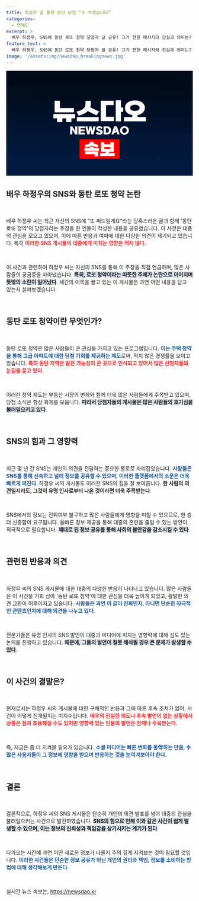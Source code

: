 ```yaml
---
title: 하정우 꿈 통한 동탄 당첨 “또 쓰겠습니다”
categories:
  - 연예인
excerpt: >
  배우 하정우, SNS에 동탄 로또 청약 당첨자 글 공유! 그가 전한 메시지의 진실과 의미는? 클릭해서 확인하세요!
feature_text: >
  배우 하정우, SNS에 동탄 로또 청약 당첨자 글 공유! 그가 전한 메시지의 진실과 의미는? 클릭해서 확인하세요!
image: '/assets/img/newsdao_breakingnews.jpg'
---
```


<p><img src="/assets/img/newsdao_breakingnews.jpg" alt="ontimetimes 속보" /></p>

<h2 data-ke-size="size26">배우 하정우의 SNS와 동탄 로또 청약 논란</h2>

<p data-ke-size="size16">&nbsp;</p>

<p>배우 하정우 씨는 최근 자신의 SNS에 "또 써드릴게요"라는 당혹스러운 글과 함께 '동탄 로또 청약'의 당첨자라는 주장을 한 인물이 작성한 내용을 공유했습니다. 이 사건은 대중의 관심을 모으고 있으며, 이에 따른 반응과 여파에 대한 다양한 의견이 제기되고 있습니다. 특히 <b><span style="color: #ee2323;">이러한 SNS 게시물이 대중에게 미치는 영향은 적지 않다</span></b>. </p>

<p data-ke-size="size16">&nbsp;</p>

<p>이 사건과 관련하여 하정우 씨는 자신의 SNS를 통해 이 주장을 직접 언급하며, 많은 사람들의 궁금증을 자아냈습니다. <b><span style="background-color: #21538527;">특히, 로또 청약이라는 따뜻한 주제가 논란으로 이어지며 뜻밖의 소란이 일어났다</span></b>. 세간의 이목을 끌고 있는 이 게시물은 과연 어떤 내용을 담고 있는지 살펴보겠습니다.</p>

<p data-ke-size="size16">&nbsp;</p>

<h2 data-ke-size="size26">동탄 로또 청약이란 무엇인가?</h2>

<p data-ke-size="size16">&nbsp;</p>

<p>동탄 로또 청약은 많은 사람들이 큰 관심을 가지고 있는 프로그램입니다. <b><span style="color: #1a5490;">이는 주택 청약을 통해 고급 아파트에 대한 당첨 기회를 제공하는 제도</span></b>로써, 적지 않은 경쟁률을 보이고 있습니다. <b><span style="color: #ee2323;">특히 동탄 지역은 발전 가능성이 큰 곳으로 인식되고 있어서 많은 신청자들의 눈길을 끌고 있다</span></b>. </p>

<p data-ke-size="size16">&nbsp;</p>

<p>이러한 청약 제도는 부동산 시장의 변화와 함께 더욱 많은 사람들에게 주목받고 있으며, 당첨 소식은 항상 화제를 모읍니다. <b><span style="background-color: #21538527;">따라서 당첨자들의 게시물은 많은 사람들의 호기심을 불러일으키고 있다</span></b>. </p>

<p data-ke-size="size16">&nbsp;</p>

<h2 data-ke-size="size26">SNS의 힘과 그 영향력</h2>

<p data-ke-size="size16">&nbsp;</p>

<p>최근 몇 년 간 SNS는 개인의 의견을 전달하는 중요한 통로로 자리잡았습니다. <b><span style="color: #1a5490;">사람들은 SNS를 통해 신속하고 널리 정보를 공유할 수 있으며, 이러한 플랫폼에서의 소문은 더욱 빠르게 퍼진다</span></b>. 하정우 씨의 게시물도 이러한 SNS의 힘을 잘 보여줍니다. <b><span style="ee2323;">한 사람의 의견일지라도, 그것이 유명 인사로부터 나온 것이라면 더욱 주목받는다</span></b>. </p>

<p data-ke-size="size16">&nbsp;</p>

<p>SNS에서의 정보는 진위여부 불구하고 많은 사람들에게 영향을 미칠 수 있으므로, 한 층 더 신중함이 요구됩니다. 올바른 정보 제공을 통해 대중의 혼란을 줄일 수 있는 방안이 적극적으로 필요합니다. <b><span style="background-color: #21538527;">제대로 된 정보 공유를 통해 사회의 불안감을 감소시킬 수 있다</span></b>.</p>

<p data-ke-size="size16">&nbsp;</p>

<h2 data-ke-size="size26">관련된 반응과 의견</h2>

<p data-ke-size="size16">&nbsp;</p>

<p>하정우 씨의 SNS 게시물에 대한 대중의 다양한 반응이 나타나고 있습니다. 많은 사람들은 이 사건을 기회 삼아 '동탄 로또 청약'에 대한 관심을 더욱 높이게 되었고, 활발한 의견 교환이 이루어지고 있습니다. <b><span style="color: #1a5490;">사람들은 과연 이 글이 진짜인지, 아니면 단순한 자극적인 콘텐츠인지에 대해 의견을 나누고 있다</span></b>. </p>

<p data-ke-size="size16">&nbsp;</p>

<p>전문가들은 유명 인사의 SNS 발언이 대중과 미디어에 미치는 영향력에 대해 심도 있는 논의를 진행하고 있습니다. <b><span style="background-color: #21538527;">때문에, 그들의 발언이 잘못 해석될 경우 큰 문제가 발생할 수 있다</span></b>. </p>

<p data-ke-size="size16">&nbsp;</p>

<h2 data-ke-size="size26">이 사건의 결말은?</h2>

<p data-ke-size="size16">&nbsp;</p>

<p>현재로서는 하정우 씨의 게시물에 대한 구체적인 반응과 그에 따른 후속 조치가 없어, 사건이 어떻게 전개될지는 미지수입니다. <b><span style="color: #ee2323;">배우의 진실한 의도나 후속 발언이 없는 상황에서 상황은 점차 조용해질 수도 있지만 영향력 있는 인물의 발언은 언제나 주목받는다</span></b>. </p>

<p data-ke-size="size16">&nbsp;</p>

<p>즉, 지금은 좀 더 지켜볼 필요가 있습니다. <b><span style="color: #1a5490;">소셜 미디어는 빠른 변화를 동伴하는 만큼, 수많은 사용자들이 그 정보에 영향을 받으며 반응하는 것을 눈여겨보아야 한다</span></b>. </p>

<p data-ke-size="size16">&nbsp;</p>

<h2 data-ke-size="size26">결론</h2>

<p data-ke-size="size16">&nbsp;</p>

<p>결론적으로, 하정우 씨의 SNS 게시물은 단순히 개인의 의견 발표를 넘어 대중의 관심을 불러일으키는 사건으로 발전하였습니다. <b><span style="background-color: #21538527;">SNS의 힘으로 인해 이와 같은 사건이 쉽게 발생할 수 있으며, 이는 정보의 신뢰성과 책임감을 상기시키는 계기가 된다</span></b>. </p>

<p data-ke-size="size16">&nbsp;</p>

<p>다가오는 시간에 과연 어떤 새로운 정보가 나올지 주의 깊게 지켜보는 것이 필요할 것입니다. <b><span style="color: #1a5490;">이러한 사건들은 단순한 정보 공유가 아닌 개인의 권리와 책임, 정보를 소비하는 방법에 대해 생각해보게 만든다</span></b>. </p>

<p data-ke-size="size16">&nbsp;</p>
실시간 뉴스 속보는, <a href="https://newsdao.kr" rel="dofollow">https://newsdao.kr</a>



